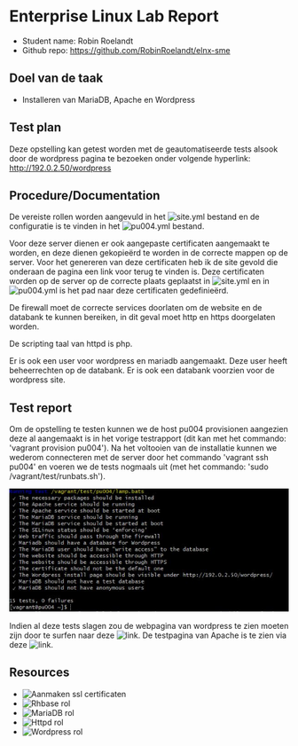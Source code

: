 # Enterprise Linux Lab Report

- Student name: Robin Roelandt
- Github repo: <https://github.com/RobinRoelandt/elnx-sme>

## Doel van de taak

- Installeren van MariaDB, Apache en Wordpress

## Test plan

Deze opstelling kan getest worden met de geautomatiseerde tests alsook door de wordpress pagina te bezoeken onder volgende hyperlink: http://192.0.2.50/wordpress

## Procedure/Documentation

De vereiste rollen worden aangevuld in het ![site.yml](https://github.com/RobinRoelandt/elnx-sme/blob/master/ansible/site.yml) bestand en de configuratie is te vinden in het ![pu004.yml](https://github.com/RobinRoelandt/elnx-sme/blob/master/ansible/host_vars/pu004.yml) bestand.

Voor deze server dienen er ook aangepaste certificaten aangemaakt te worden, en deze dienen gekopieërd te worden in de correcte mappen op de server. Voor het genereren van deze certificaten heb ik de site gevold die onderaan de pagina een link voor terug te vinden is. Deze certificaten worden op de server op de correcte plaats geplaatst in ![site.yml](https://github.com/RobinRoelandt/elnx-sme/blob/master/ansible/site.yml) en in ![pu004.yml](https://github.com/RobinRoelandt/elnx-sme/blob/master/ansible/host_vars/pu004.yml) is het pad naar deze certificaten gedefinieërd.

De firewall moet de correcte services doorlaten om de website en de databank te kunnen bereiken, in dit geval moet http en https doorgelaten worden.

De scripting taal van httpd is php.

Er is ook een user voor wordpress en mariadb aangemaakt. Deze user heeft beheerrechten op de databank. Er is ook een databank voorzien voor de wordpress site.

## Test report

Om de opstelling te testen kunnen we de host pu004 provisionen aangezien deze al aangemaakt is in het vorige testrapport (dit kan met het commando: 'vagrant provision pu004'). Na het voltooien van de installatie kunnen we wederom connecteren met de server door het commando 'vagrant ssh pu004' en voeren we de tests nogmaals uit (met het commando: 'sudo /vagrant/test/runbats.sh').

![Succesvolle tests lamp stack](https://github.com/RobinRoelandt/elnx-sme/blob/master/report/Screenshots/LAMP%20stack.JPG)

Indien al deze tests slagen zou de webpagina van wordpress te zien moeten zijn door te surfen naar deze ![link](http://192.0.2.50/wordpress).
De testpagina van Apache is te zien via deze ![link](http://192.0.2.50).

## Resources

- ![Aanmaken ssl certificaten](https://www.digitalocean.com/community/tutorials/openssl-essentials-working-with-ssl-certificates-private-keys-and-csrs)
- ![Rhbase rol](https://github.com/bertvv/ansible-role-rh-base)
- ![MariaDB rol](https://github.com/bertvv/ansible-role-mariadb)
- ![Httpd rol](https://github.com/bertvv/ansible-role-httpd)
- ![Wordpress rol](https://github.com/bertvv/ansible-role-wordpress)
